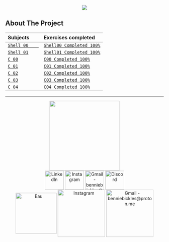 <p align="center">
  <img src="https://zupimages.net/up/22/37/5q09.png" />
</p>

<!-- ABOUT THE PROJECT -->
## About The Project

Subjects       |  Exercises completed
:------------------------|:-----------------------
[`Shell 00    `](https://github.com/BennieBickles/Piscine-42/blob/main/Shell-00/Shell-00_Sujet.pdf)        | [`Shell00 Completed 100%`](https://github.com/BennieBickles/Piscine-42/tree/main/Shell-00)
[`Shell 01`](https://github.com/BennieBickles/Piscine-42/blob/main/Shell-01/Shell-01_Sujet.pdf)  | [`Shell01 Completed 100%`](https://github.com/BennieBickles/Piscine-42/tree/main/Shell-01)
[`C 00`](https://github.com/BennieBickles/Piscine-42/blob/main/C00/C-00_Sujet.pdf) | [`C00 Completed 100%`](https://github.com/BennieBickles/Piscine-42/tree/main/C00)
[`C 01`](https://github.com/BennieBickles/Piscine-42/blob/main/C01/C-01_Sujet.pdf)     | [`C01 Completed 100%`](https://github.com/BennieBickles/Piscine-42/tree/main/C01)
[`C 02`](https://github.com/BennieBickles/Piscine-42/blob/main/C02/C-02_Sujet.pdf)  | [`C02 Completed 100%`](https://github.com/BennieBickles/Piscine-42/tree/main/C02)
[`C 03`](https://github.com/BennieBickles/Piscine-42/blob/main/C03/C-03_Sujet.pdf)   | [`C03 Completed 100%`](https://github.com/BennieBickles/Piscine-42/tree/main/C03)
[`C 04`](https://github.com/BennieBickles/Piscine-42/blob/main/C03/C-04_Sujet.pdf)   | [`C04 Completed 100%`](https://github.com/BennieBickles/Piscine-42/tree/main/C04)

__________________________________________________________________
<div align="center">
	<div>
	<img height="222em" src="https://zupimages.net/up/22/37/w8q5.png">
	</div>
	<div>
	<div>
    	</div>
    	<div>
  	<a href="https://www.youtube.com/watch?v=bpmeHdOvoX0" target="_blank"><img align="center" alt="LinkedIn" height="60" src="https://user-images.githubusercontent.com/81205527/157161849-01a9df02-bf32-45be-add4-122bc40b48cf.png"></a>
	<a href="https://youtu.be/GJ0mO8P37Eg" target="_blank"><img align="center" alt="Instagram" height="60" src="https://user-images.githubusercontent.com/81205527/157161841-19ec3ab2-2c8f-4ec0-8b9d-3cd885256098.png"></a>
	<a href = "https://youtu.be/_yrkWU6TDwQ"> <img align="center" alt="Gmail - benniebickles@proton.me" height="60" src="https://user-images.githubusercontent.com/81205527/157161831-eb9dffee-404b-4ffe-b0af-34671219f7fb.png"></a>
	<a href="https://youtu.be/2k0SmqbBIpQ" target="_blank"><img align="center" alt="Discord" height="60" src="https://user-images.githubusercontent.com/81205527/157161820-de88dc63-61a3-4c9f-9445-07ac98bf0bc2.png"></a>
	</div>
</div>
<div align="center">
    	<div>
	<a href="https://www.youtube.com/watch?v=bpmeHdOvoX0" target="_blank"><img align="center" alt="Eau" height="130" src="https://zupimages.net/up/22/37/uf9w.png"></a>
	<a href="https://youtu.be/GJ0mO8P37Eg" target="_blank"><img align="center" alt="Instagram" height="150" src="https://zupimages.net/up/22/37/qinh.png"></a>
	<a href = "https://youtu.be/_yrkWU6TDwQ"> <img align="center" alt="Gmail - benniebickles@proton.me" height="150" src="https://zupimages.net/up/22/37/onlz.png"></a>
	</div>
</div>
